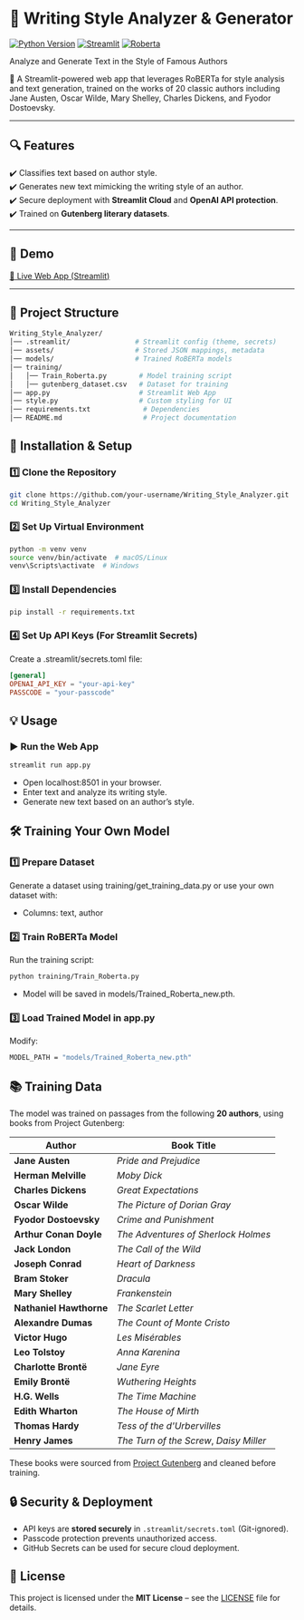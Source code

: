 # 📖 Writing Style Analyzer & Generator  

[![Python Version](https://img.shields.io/badge/Python-3.8%2B-blue)](https://www.python.org/)
[![Streamlit](https://img.shields.io/badge/Streamlit-Web%20App-red)](https://streamlit.io/)
[![Roberta](https://img.shields.io/badge/NLP-RoBERTa-green)](https://huggingface.co/transformers/)

Analyze and Generate Text in the Style of Famous Authors  

🚀 A Streamlit-powered web app that leverages RoBERTa for style analysis and text generation, trained on the works of 20 classic authors including Jane Austen, Oscar Wilde, Mary Shelley, Charles Dickens, and Fyodor Dostoevsky.

---

## 🔍 Features

✔️ Classifies text based on author style.  
✔️ Generates new text mimicking the writing style of an author.  
✔️ Secure deployment with **Streamlit Cloud** and **OpenAI API protection**.  
✔️ Trained on **Gutenberg literary datasets**.

---

## 🌟 Demo

[🔗 Live Web App (Streamlit)](https://writing-style-analyzer.streamlit.app/)

---

## 📂 Project Structure

```bash
Writing_Style_Analyzer/
│── .streamlit/                # Streamlit config (theme, secrets)
│── assets/                    # Stored JSON mappings, metadata
│── models/                    # Trained RoBERTa models
│── training/
│   │── Train_Roberta.py        # Model training script
│   │── gutenberg_dataset.csv   # Dataset for training
│── app.py                      # Streamlit Web App
│── style.py                    # Custom styling for UI
│── requirements.txt             # Dependencies
│── README.md                    # Project documentation
```

## 🚀 Installation & Setup

### 1️⃣ Clone the Repository

```bash
git clone https://github.com/your-username/Writing_Style_Analyzer.git
cd Writing_Style_Analyzer
```

### 2️⃣ Set Up Virtual Environment

```bash
python -m venv venv
source venv/bin/activate  # macOS/Linux
venv\Scripts\activate  # Windows
```

### 3️⃣ Install Dependencies

```bash
pip install -r requirements.txt
```

### 4️⃣ Set Up API Keys (For Streamlit Secrets)
Create a .streamlit/secrets.toml file:
```toml
[general]
OPENAI_API_KEY = "your-api-key"
PASSCODE = "your-passcode"
```

## 💡 Usage

### ▶ Run the Web App

```bash
streamlit run app.py
```

- Open localhost:8501 in your browser.
- Enter text and analyze its writing style. 
- Generate new text based on an author’s style.

## 🛠 Training Your Own Model

### 1️⃣ Prepare Dataset

Generate a dataset using training/get_training_data.py or use your own dataset with:

- Columns: text, author

### 2️⃣ Train RoBERTa Model

Run the training script:

```bash
python training/Train_Roberta.py
```

- Model will be saved in models/Trained_Roberta_new.pth.

### 3️⃣ Load Trained Model in app.py

Modify:

```bash
MODEL_PATH = "models/Trained_Roberta_new.pth"
```
## 📚 Training Data
The model was trained on passages from the following **20 authors**, using books from Project Gutenberg:

| Author               | Book Title                         |
|----------------------|----------------------------------|
| **Jane Austen**      | *Pride and Prejudice*           |
| **Herman Melville**  | *Moby Dick*                     |
| **Charles Dickens**  | *Great Expectations*           |
| **Oscar Wilde**      | *The Picture of Dorian Gray*   |
| **Fyodor Dostoevsky** | *Crime and Punishment*         |
| **Arthur Conan Doyle** | *The Adventures of Sherlock Holmes* |
| **Jack London**      | *The Call of the Wild*         |
| **Joseph Conrad**    | *Heart of Darkness*            |
| **Bram Stoker**      | *Dracula*                       |
| **Mary Shelley**     | *Frankenstein*                 |
| **Nathaniel Hawthorne** | *The Scarlet Letter*        |
| **Alexandre Dumas**  | *The Count of Monte Cristo*    |
| **Victor Hugo**      | *Les Misérables*               |
| **Leo Tolstoy**      | *Anna Karenina*                |
| **Charlotte Brontë** | *Jane Eyre*                    |
| **Emily Brontë**     | *Wuthering Heights*            |
| **H.G. Wells**       | *The Time Machine*             |
| **Edith Wharton**    | *The House of Mirth*           |
| **Thomas Hardy**     | *Tess of the d'Urbervilles*    |
| **Henry James**      | *The Turn of the Screw*, *Daisy Miller* |

These books were sourced from [Project Gutenberg](https://www.gutenberg.org/) and cleaned before training.

## 🔒 Security & Deployment  

- API keys are **stored securely** in `.streamlit/secrets.toml` (Git-ignored).  
- Passcode protection prevents unauthorized access.  
- GitHub Secrets can be used for secure cloud deployment.  

## 📜 License  

This project is licensed under the **MIT License** – see the [LICENSE](LICENSE) file for details.

